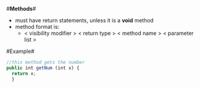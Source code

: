 #**Methods**#
- must have return statements, unless it is a **void** method
- method format is:
    + < visibility modifier > < return type > < method name > < parameter list >

#Example#

```javascript
//this method gets the number
public int getNum (int x) {
  return x;
  }
  ```
  
